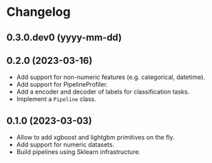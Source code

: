 Changelog
=========
0.3.0.dev0 (yyyy-mm-dd)
-----------------------


0.2.0 (2023-03-16)
------------------
* Add support for non-numeric features (e.g. categorical, datetime).
* Add support for PipelineProfiler.
* Add a encoder and decoder of labels for classification tasks.
* Implement a `Pipeline` class.


0.1.0 (2023-03-03)
------------------
* Allow to add xgboost and lightgbm primitives on the fly.
* Add support for numeric datasets.
* Build pipelines using Sklearn infrastructure.